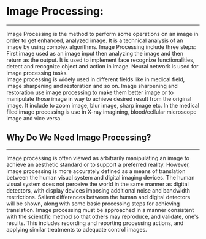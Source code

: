 # Image Processing:
---

Image Processing is the method to perform some operations on an image in order to get enhanced, analyzed image. It is a technical analysis of an image by using complex algorithms. Image Processing include three steps: First image used as an image input then analyzing the image and then return as the output. It is used to implement face recognize functionalities, detect and recognize object and action in image. Neural network is used for image processing tasks.  
Image processing is widely used in different fields like in medical field, image sharpening and restoration and so on.
Image sharpening and restoration use image processing to make them better image or to manipulate those image in way to achieve desired result from the original image. It include to zoom image, blur image, sharp image etc. In the medical filed image processing is use in X-ray imagining, blood/cellular microscope image and vice versa.

## Why Do We Need Image Processing?
---

Image processing is often viewed as arbitrarily manipulating an image to achieve an aesthetic standard or to support a preferred reality. However, image processing is more accurately defined as a means of translation between the human visual system and digital imaging devices. The human visual system does not perceive the world in the same manner as digital detectors, with display devices imposing additional noise and bandwidth restrictions. Salient differences between the human and digital detectors will be shown, along with some basic processing steps for achieving translation. Image processing must be approached in a manner consistent with the scientific method so that others may reproduce, and validate, one's results. This includes recording and reporting processing actions, and applying similar treatments to adequate control images.

